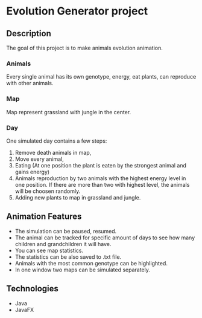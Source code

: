 # Evolution Generator project
## Description
The goal of this project is to make animals evolution animation.

### Animals
Every single animal has its own genotype, energy, eat plants, can reproduce with other animals.

### Map
Map represent grassland with jungle in the center.

### Day
One simulated day contains a few steps:
1) Remove death animals in map,
2) Move every animal,
3) Eating (At one position the plant is eaten by the strongest animal and gains energy)
4) Animals reproduction by two animals with the highest energy level in one position. If there are more than two with highest level, the animals will be choosen randomly.
5) Adding new plants to map in grassland and jungle.

## Animation Features
* The simulation can be paused, resumed.
* The animal can be tracked for specific amount of days to see how many children and grandchildren it will have.
* You can see map statistics.
* The statistics can be also saved to .txt file.
* Animals with the most common genotype can be highlighted.
* In one window two maps can be simulated separately.

## Technologies
* Java
* JavaFX